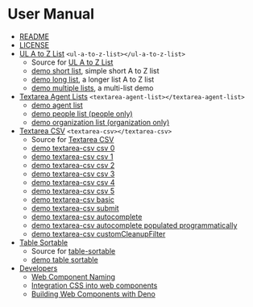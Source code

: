 
# User Manual

- [README](./)
- [LICENSE](LICENSE)
- [UL A to Z List](ul-a-to-z-list.md) `<ul-a-to-z-list></ul-a-to-z-list>`
  - Source for [UL A to Z List](ul-a-to-z-list.js)
  - [demo short list](demo_a-to-z-list_short.html), simple short A to Z list
  - [demo long list](demo_a-to-z-list_long.html), a longer list A to Z list
  - [demo multiple lists](demo_a-to-z-list_multiple.html), a multi-list demo
- [Textarea Agent Lists](textarea-agent-list.md) `<textarea-agent-list></textarea-agent-list>`
  - [demo agent list](demo_agent-list.html )
  - [demo people list (people only)](demo_people_list.html)
  - [demo organization list (organization only)](demo_organization_list.html)
- [Textarea CSV](textarea-csv.md) `<textarea-csv></textarea-csv>`
  - Source for [Textarea CSV](textarea-csv.js)
  - [demo textarea-csv csv 0](demo_csv0.html)
  - [demo textarea-csv csv 1](demo_csv1.html)
  - [demo textarea-csv csv 2](demo_csv2.html)
  - [demo textarea-csv csv 3](demo_csv3.html)
  - [demo textarea-csv csv 4](demo_csv4.html)
  - [demo textarea-csv csv 5](demo_csv5.html)
  - [demo textarea-csv basic](demo_csv_basic.html)
  - [demo textarea-csv submit](demo_csv_submit.html)
  - [demo textarea-csv autocomplete](demo_csv_autocomplete0.html)
  - [demo textarea-csv autocomplete populated programmatically](demo_csv_autocomplete1.html)
  - [demo textarea-csv customCleanupFilter](demo_csv_customCleanupFilter.html)
- [Table Sortable](table-sortable.md)
  - Source for [table-sortable](table-sortable.js)
  - [demo table sortable](demo_table-sortable.html)
- [Developers](DEVELOPERS.md)
  - [Web Component Naming](web_component_naming.md)
  - [Integration CSS into web components](integrating_CSS_in_web_components.md)
  - [Building Web Components with Deno](building_web_components_with_deno.md)

